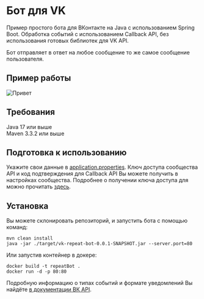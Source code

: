 # Бот для VK

Пример простого бота для ВКонтакте на Java с использованием Spring Boot. Обработка событий с использованием Callback API, без использования готовых библиотек для VK API.

Бот отправляет в ответ на любое сообщение то же самое сообщение пользователя.

## Пример работы
![Привет](https://github.com/user-attachments/assets/1cd08c7d-fb1d-4721-8549-554d0fd4e1fa)

## Требования
Java 17 или выше<br>
Maven 3.3.2 или выше

## Подготовка к использованию
Укажите свои данные в [application.properties](https://github.com/Starkvell/VkRepeatBot/blob/main/src/main/resources/application.properties).
Ключ доступа сообщества API и код подтверждения для Callback API Вы можете получить в настройках сообщества. Подробнее о получении ключа доступа для  можно прочитать [здесь](https://dev.vk.com/ru/api/access-token/community-token/in-community-settings).

## Установка
Вы можете склонировать репозиторий, и запустить бота с помощью команд:
```
mvn clean install
java -jar ./target/vk-repeat-bot-0.0.1-SNAPSHOT.jar --server.port=80
```
Или запустив контейнер в докере:
```
docker build -t repeatBot .
docker run -d -p 80:80
```

Подробную информацию о типах событий и формате уведомлений Вы найдёте [в документации ВК API](https://vk.com/dev/callback_api). 

